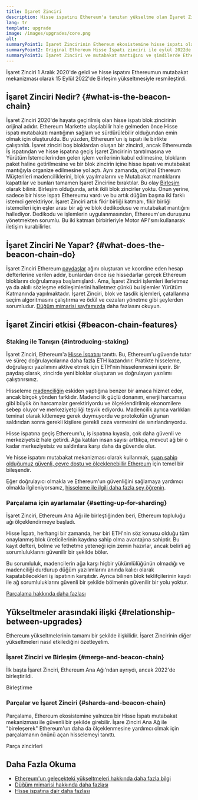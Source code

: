 ```yaml
---
title: İşaret Zinciri
description: Hisse ispatını Ethereum'a tanıtan yükseltme olan İşaret Zinciri hakkında bilgi edinin.
lang: tr
template: upgrade
image: /images/upgrades/core.png
alt: 
summaryPoint1: İşaret Zincirinin Ethereum ekosistemine hisse ispatı olarak eklenmesi.
summaryPoint2: Original Ethereum Hisse İspatı zinciri ile eylül 2022de birleştirilmiştir.
summaryPoint3: İşaret Zinciri ve mutabakat mantığını ve şimdilerde Ethereumu güvende tutan blok dedikodusu protokolünü tanıttı.
---
```


<UpgradeStatus isShipped dateKey="page-upgrades:page-upgrades-beacon-date">
  İşaret Zinciri 1 Aralık 2020'de geldi ve hisse ispatını Ethereumun mutabakat mekanizması olarak 15 Eylül 2022'de Birleşim yükseltmesiyle resmileştirdi.
</UpgradeStatus>

## İşaret Zinciri Nedir? {#what-is-the-beacon-chain}

İşaret Zinciri 2020'de hayata geçirilmiş olan hisse ispatı blok zincirinin orijinal adıdır. Ethereum Markette ulaşılabilir hale gelmeden önce Hisse ispatı mutabakatı mantığının sağlam ve sürdürülebilir olduğundan emin olmak için oluşturuldu. Bu yüzden, Ethereum'un iş ispatı ile birlikte çalıştırıldı. İşaret zinciri boş bloklardan oluşan bir zincirdi, ancak Ethereumda İş ispatından ve hisse ispatına geçiş İşaret Zincirinin tanıtılmasına ve Yürütüm İstemcilerinden gelen işlem verilerinin kabul edilmesine, blokların paket haline getirilmesine ve bir blok zincirin içine hisse ispatı ve mutabakat mantığıyla organize edilmesine yol açtı. Aynı zamanda, orijinal Ethereum Müşterileri madenciliklerini, blok yayılmalarını ve Mutabakat mantıklarını kapattılar ve bunları tamamen İşaret Zincirine bıraktılar. Bu olay [Birleşim](/roadmap/merge/) olarak bilinir. Birleşim olduğunda, artık ikili blok zincirler yoktu. Onun yerine, sadece bir hisse ispatı Ethereumu vardı ve bu artık düğüm başına iki farklı istemci gerektiriyor. İşaret Zinciri artık fikir birliği katmanı, fikir birliği istemcileri için eşler arası bir ağ ve blok dedikodusu ve mutabakat mantığını hallediyor. Dedikodu ve işlemlerin uygulanmasından, Ethereum'un duruşunu yönetmekten sorumlu. Bu iki katman birbirleriyle Motor API'sını kullanarak iletişim kurabilirler.

## İşaret Zinciri Ne Yapar? {#what-does-the-beacon-chain-do}

İşaret Zinciri Ethereum [paydaşlar](/staking/) ağını oluşturan ve koordine eden hesap defterlerine verilen addır, bunlardan önce ise hissedarlar gerçek Ethereum bloklarını doğrulamaya başlamışlardı. Ama, İşaret Zinciri işlemleri ilerletmez ya da akıllı sözleşme etkileşimlerini halletmez çünkü bu işlemler Yürütüm Katmanında yapılmaktadır. İşaret Zinciri, blok ve tasdik işlemleri, çatallanma seçim algoritmasını çalıştırma ve ödül ve cezaları yönetme gibi şeylerden sorumludur. [Düğüm mimarisi sayfamızda](/developers/docs/nodes-and-clients/node-architecture/#node-comparison) daha fazlasını okuyun.

## İşaret Zinciri etkisi {#beacon-chain-features}

### Staking ile Tanışın {#introducing-staking}

İşaret Zinciri, Ethereum'a [Hisse İspatını](/developers/docs/consensus-mechanisms/pos/) tanıttı. Bu, Ethereum'u güvende tutar ve süreç doğrulayıcılarına daha fazla ETH kazandırır. Pratikte hisseleme, doğrulayıcı yazılımını aktive etmek için ETH'nin hisselenmesini içerir. Bir paydaş olarak, zincirde yeni bloklar oluşturan ve doğrulayan yazılımı çalıştırırsınız.

Hisseleme [ madenciliğin](/developers/docs/consensus-mechanisms/pow/mining/) eskiden yaptığına benzer bir amaca hizmet eder, ancak birçok yönden farklıdır. Madencilik güçlü donanım, enerji harcaması gibi büyük ön harcamalar gerektiriyordu ve ölçeklendirilmiş ekonomilere sebep oluyor ve merkeziyetçiliği teşvik ediyordu. Madencilik ayrıca varlıkları teminat olarak kitlemeye gerek duymuyordu ve protokolün uğranan saldırıdan sonra gerekli kişilere gerekli ceza vermesini de sınırlandırıyordu.

Hisse ispatına geçiş Ethereum'u, iş ispatına kıyasla, çok daha güvenli ve merkeziyetsiz hale getirdi. Ağa katılan insan sayısı arttıkça, mevcut ağ bir o kadar merkeziyetsiz ve saldırılara karşı daha da güvende olur.

Ve hisse ispatını mutabakat mekanizması olarak kullanmak, [ şuan sahip olduğumuz güvenli, çevre dostu ve ölçeklenebillir Ethereum](/roadmap/vision/) için temel bir bileşendir.

<Alert>
<AlertEmoji text=":money_bag:" />
<AlertContent>
  Eğer doğrulayıcı olmakla ve Ethereum'un güvenliğini sağlamaya yardımcı olmakla ilgileniyorsanız, <a href="/staking/">hisseleme ile ilgili daha fazla şey öğrenin</a>.
</AlertContent>
</Alert>

### Parçalama için ayarlamalar {#setting-up-for-sharding}

İşaret Zinciri, Ethereum Ana Ağı ile birleştiğinden beri, Ethereum topluluğu ağı ölçeklendirmeye başladı.

Hisse İspatı, herhangi bir zamanda, her biri ETH'nin söz konusu olduğu tüm onaylanmış blok üreticilerinin kaydına sahip olma avantajına sahiptir. Bu kayıt defteri, bölme ve fethetme yeteneği için zemin hazırlar, ancak belirli ağ sorumluluklarını güvenilir bir şekilde böler.

Bu sorumluluk, madencilerin ağa karşı hiçbir yükümlülüğünün olmadığı ve madenciliği durdurup düğüm yazılımlarını anında kalıcı olarak kapatabilecekleri iş ispatının karşıtıdır. Ayrıca bilinen blok teklifçilerinin kaydı ile ağ sorumluluklarını güvenli bir şekilde bölmenin güvenilir bir yolu yoktur.

[Parçalama hakkında daha fazlası](/roadmap/danksharding/)

## Yükseltmeler arasındaki ilişki {#relationship-between-upgrades}

Ethereum yükseltmelerinin tamamı bir şekilde ilişkilidir. İşaret Zincirinin diğer yükseltmeleri nasıl etkilediğini özetleyelim.

### İşaret Zinciri ve Birleşim {#merge-and-beacon-chain}

İlk başta İşaret Zinciri, Ethereum Ana Ağı'ndan ayrıydı, ancak 2022'de birleştirildi.

<ButtonLink href="/roadmap/merge/">
  Birleştirme
</ButtonLink>

### Parçalar ve İşaret Zinciri {#shards-and-beacon-chain}

Parçalama, Ethereum ekosistemine yalnızca bir Hisse İspatı mutabakat mekanizması ile güvenli bir şekilde girebilir. İşare Zinciri Ana Ağ ile "bireleşerek" Ethereum'un daha da ölçeklenmesine yardımcı olmak için parçalamanın önünü açan hisselemeyi tanıttı.

<ButtonLink href="/roadmap/danksharding/">
  Parça zincirleri
</ButtonLink>

## Daha Fazla Okuma

- [Ethereum'un gelecekteki yükseltmeleri hakkında daha fazla bilgi](/roadmap/vision)
- [Düğüm mimarisi hakkında daha fazlası](/developers/docs/nodes-and-clients/node-architecture)
- [Hisse ispatına dair daha fazlası](/developers/docs/consensus-mechanisms/pos)
